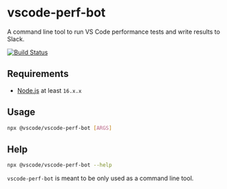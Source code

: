 # vscode-perf-bot

A command line tool to run VS Code performance tests and write results to Slack.

[![Build Status](https://dev.azure.com/monacotools/Monaco/_apis/build/status/npm/vscode/vscode-perf-bot?repoName=microsoft%2Fvscode-perf-bot&branchName=main)](https://dev.azure.com/monacotools/Monaco/_build/latest?definitionId=457&repoName=microsoft%2Fvscode-perf-bot&branchName=main)

## Requirements

-   [Node.js](https://nodejs.org/en/) at least `16.x.x`

## Usage

```sh
npx @vscode/vscode-perf-bot [ARGS]
```

## Help

```sh
npx @vscode/vscode-perf-bot --help
```

`vscode-perf-bot` is meant to be only used as a command line tool.
